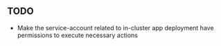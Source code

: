 ## TODO
* Make the service-account related to in-cluster app deployment have permissions to execute necessary actions 